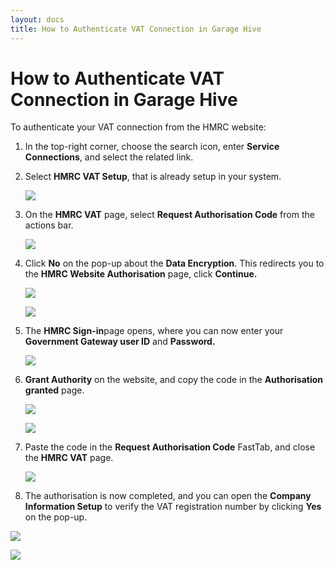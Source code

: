 ```yaml
---
layout: docs
title: How to Authenticate VAT Connection in Garage Hive
---
```


# How to Authenticate VAT Connection in Garage Hive
To authenticate your VAT connection from the HMRC website:
1. In the top-right corner, choose the search icon, enter **Service Connections**, and select the related link.
2. Select **HMRC VAT Setup**, that is already setup in your system.

   ![](media/garagehive-vat-connection-authentication1.png)

3. On the **HMRC VAT** page, select **Request Authorisation Code** from the actions bar. 

   ![](media/garagehive-vat-connection-authentication2.png)

4. Click **No** on the pop-up about the **Data Encryption**. This redirects you to the **HMRC Website Authorisation** page, click **Continue.**

   ![](media/garagehive-vat-connection-authentication3.png)

   ![](media/garagehive-vat-connection-authentication4.png)

5. The **HMRC Sign-in**page opens, where you can now enter your **Government Gateway user ID** and **Password.**

   ![](media/garagehive-vat-connection-authentication5.png)

6. **Grant Authority** on the website, and copy the code in the **Authorisation granted** page.

   ![](media/garagehive-vat-connection-authentication6.png)

   ![](media/garagehive-vat-connection-authentication7.png)

7. Paste the code in the **Request Authorisation Code** FastTab, and close the **HMRC VAT** page.

   ![](media/garagehive-vat-connection-authentication8.png)

8. The authorisation is now completed, and you can open the **Company Information Setup** to verify the VAT registration number by clicking **Yes** on the pop-up.

  ![](media/garagehive-vat-connection-authentication9.png)

  ![](media/garagehive-vat-connection-authentication10.png)


